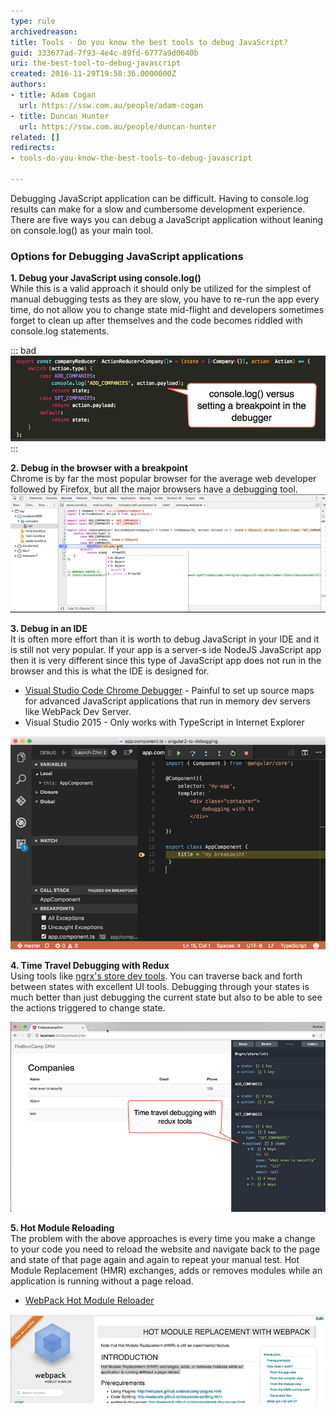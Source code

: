```yaml
---
type: rule
archivedreason: 
title: Tools - Do you know the best tools to debug JavaScript?
guid: 333677ad-7f93-4e4c-89fd-6777a9d0640b
uri: the-best-tool-to-debug-javascript
created: 2016-11-29T19:58:36.0000000Z
authors:
- title: Adam Cogan
  url: https://ssw.com.au/people/adam-cogan
- title: Duncan Hunter
  url: https://ssw.com.au/people/duncan-hunter
related: []
redirects:
- tools-do-you-know-the-best-tools-to-debug-javascript

---
```


Debugging JavaScript application can be difficult. Having to console.log results can make for a slow and cumbersome development experience. There are five ways you can debug a JavaScript application without leaning on console.log() as your main tool.

<!--endintro-->

### Options for Debugging JavaScript applications 

**1. Debug your JavaScript using console.log()**   
While this is a valid approach it should only be utilized for the simplest of manual debugging tests as they are slow, you have to re-run the app every time, do not allow you to change state mid-flight and developers sometimes forget to clean up after themselves and the code becomes riddled with console.log statements. 

::: bad  
![Bad code - Using console.log() to debug your JavaScript](/rules/the-best-tool-to-debug-javascript/debug-js-1.png)  
:::

**2. Debug in the browser with a breakpoint**   
Chrome is by far the most popular browser for the average web developer followed by Firefox, but all the major browsers have a debugging tool. 
![Figure: Old school JavaScript debugging with Chrome Dev Tools is still the best and most versatile tool](/rules/the-best-tool-to-debug-javascript/debug-js-2.png)  

**3. Debug in an IDE**    
It is often more effort than it is worth to debug JavaScript in your IDE and it is still not very popular. If your app is a server-s ide NodeJS JavaScript app then it is very different since this type of JavaScript app does not run in the browser and this is what the IDE is designed for. 

- [Visual Studio Code Chrome Debugger](https://github.com/Microsoft/vscode-chrome-debug) - Painful to set up source maps for advanced JavaScript applications that run in memory dev servers like WebPack Dev Server.
- Visual Studio 2015 - Only works with TypeScript in Internet Explorer

![Figure: Visual Studio Chrome Debugger with breakpoint set](/rules/the-best-tool-to-debug-javascript/debug-js-3.png)  

**4. Time Travel Debugging with Redux**    
Using tools like [ngrx's store dev tools](https://github.com/ngrx/store-devtools). You can traverse back and forth between states with excellent UI tools. Debugging through your states is much better than just debugging the current state but also to be able to see the actions triggered to change state. 

![Figure: Example of redux based time travel debugging](/rules/the-best-tool-to-debug-javascript/debug-js-4.png)  

**5. Hot Module Reloading**   
The problem with the above approaches is every time you make a change to your code you need to reload the website and navigate back to the page and state of that page again and again to repeat your manual test. Hot Module Replacement (HMR) exchanges, adds or removes modules while an application is running without a page reload.

- [WebPack Hot Module Reloader](https://webpack.js.org/)

![Figure: Hot module reloader documentation from WebPack website](/rules/the-best-tool-to-debug-javascript/debug-js-5.png)

